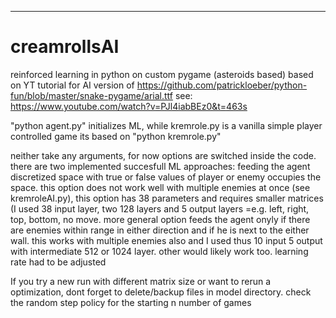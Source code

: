 ---
# creamrollsAI
reinforced learning in python on custom pygame (asteroids based)
based on YT tutorial for AI version of https://github.com/patrickloeber/python-fun/blob/master/snake-pygame/arial.ttf
see: https://www.youtube.com/watch?v=PJl4iabBEz0&t=463s

"python agent.py" initializes ML, while
kremrole.py is a vanilla simple player controlled game its based on "python kremrole.py"

neither take any arguments, for now options are switched inside the code. 
there are two implemented succesfull ML approaches: feeding the agent discretized space with true or false values of player or enemy occupies the space. this option does not work well with multiple enemies at once (see kremroleAI.py), this option has 38 parameters and requires smaller matrices (I used 38 input layer, two 128 layers and 5 output layers =e.g. left, right, top, bottom, no move. more general option feeds the agent onyly if there are enemies within range in either direction and if he is next to the either wall. this works with multiple enemies also and I used thus 10 input 5 output with intermediate 512 or 1024 layer. other would likely work too. 
learning rate had to be adjusted

If you try a new run with different matrix size or want to rerun a optimization, dont forget to delete/backup files in model directory.
check the random step policy for the starting n number of games
